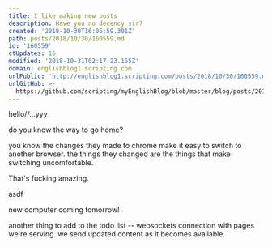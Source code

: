 ```yaml
---
title: I like making new posts
description: Have you no decency sir?
created: '2018-10-30T16:05:59.301Z'
path: posts/2018/10/30/160559.md
id: '160559'
ctUpdates: 16
modified: '2018-10-31T02:17:23.165Z'
domain: englishblog1.scripting.com
urlPublic: 'http://englishblog1.scripting.com/posts/2018/10/30/160559.md'
urlGitHub: >-
  https://github.com/scripting/myEnglishBlog/blob/master/blog/posts/2018/10/30/160559.md
---
```

hello//...yyy

do you know the way to go home?

you know the changes they made to chrome make it easy to switch to another browser. the things they changed are the things that make switching uncomfortable.

That's fucking amazing.

asdf

new computer coming tomorrow!

another thing to add to the todo list -- websockets connection with pages we're serving. we send updated content as it becomes available.